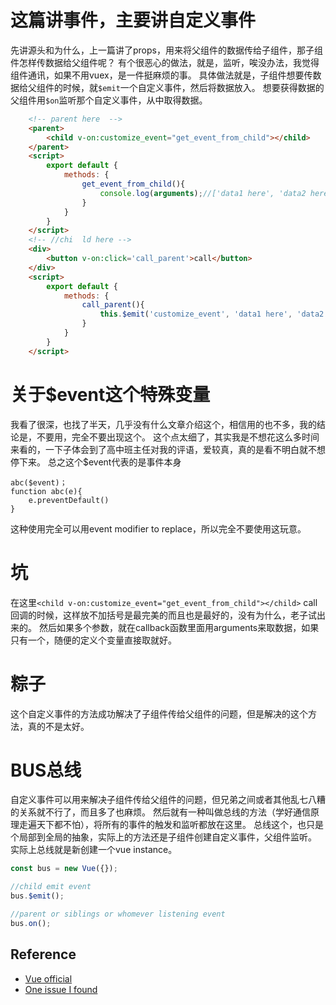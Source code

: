 # 这篇讲事件，主要讲自定义事件
先讲源头和为什么，上一篇讲了props，用来将父组件的数据传给子组件，那子组件怎样传数据给父组件呢？
有个很恶心的做法，就是，监听，唉没办法，我觉得组件通讯，如果不用vuex，是一件挺麻烦的事。
具体做法就是，子组件想要传数据给父组件的时候，就`$emit`一个自定义事件，然后将数据放入。
想要获得数据的父组件用`$on`监听那个自定义事件，从中取得数据。
    
```html
    <!-- parent here  -->
    <parent>
        <child v-on:customize_event="get_event_from_child"></child>
    </parent>
    <script>
        export default {
            methods: {
                get_event_from_child(){
                    console.log(arguments);//['data1 here', 'data2 here']
                }
            }
        }
    </script>
    <!-- //chi  ld here -->
    <div>
        <button v-on:click='call_parent'>call</button>
    </div>
    <script>
        export default {
            methods: {
                call_parent(){
                    this.$emit('customize_event', 'data1 here', 'data2 here');
                }
            }
        }
    </script>
```

# 关于$event这个特殊变量
我看了很深，也找了半天，几乎没有什么文章介绍这个，相信用的也不多，我的结论是，不要用，完全不要出现这个。
这个点太细了，其实我是不想花这么多时间来看的，一下子体会到了高中班主任对我的评语，爱较真，真的是看不明白就不想停下来。
总之这个$event代表的是事件本身
```
abc($event)；
function abc(e){
    e.preventDefault()
}
```
这种使用完全可以用event modifier to replace，所以完全不要使用这玩意。

# 坑
在这里`<child v-on:customize_event="get_event_from_child"></child>`
call回调的时候，这样放不加括号是最完美的而且也是最好的，没有为什么，老子试出来的。
然后如果多个参数，就在callback函数里面用arguments来取数据，如果只有一个，随便的定义个变量直接取就好。

# 粽子
这个自定义事件的方法成功解决了子组件传给父组件的问题，但是解决的这个方法，真的不是太好。

# BUS总线
自定义事件可以用来解决子组件传给父组件的问题，但兄弟之间或者其他乱七八糟的关系就不行了，而且多了也麻烦。
然后就有一种叫做总线的方法（学好通信原理走遍天下都不怕），将所有的事件的触发和监听都放在这里。
总线这个，也只是个局部到全局的抽象，实际上的方法还是子组件创建自定义事件，父组件监听。
实际上总线就是新创建一个vue instance。
```javascript
const bus = new Vue({});

//child emit event
bus.$emit();

//parent or siblings or whomever listening event
bus.on();
```

## Reference
- [Vue official](https://vuejs.org/v2/guide/events.html#ad)
- [One issue I found](https://github.com/vuejs/vue/issues/5735)